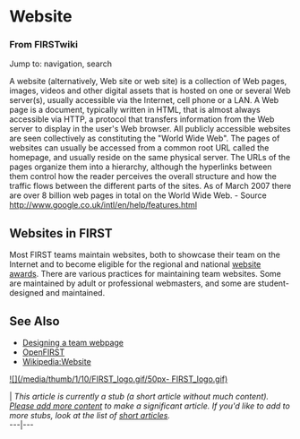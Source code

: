 # Website

### From FIRSTwiki

Jump to: navigation, search

A website (alternatively, Web site or web site) is a collection of Web pages,
images, videos and other digital assets that is hosted on one or several Web
server(s), usually accessible via the Internet, cell phone or a LAN. A Web
page is a document, typically written in HTML, that is almost always
accessible via HTTP, a protocol that transfers information from the Web server
to display in the user's Web browser. All publicly accessible websites are
seen collectively as constituting the "World Wide Web". The pages of websites
can usually be accessed from a common root URL called the homepage, and
usually reside on the same physical server. The URLs of the pages organize
them into a hierarchy, although the hyperlinks between them control how the
reader perceives the overall structure and how the traffic flows between the
different parts of the sites. As of March 2007 there are over 8 billion web
pages in total on the World Wide Web. - Source
<http://www.google.co.uk/intl/en/help/features.html>


## Websites in FIRST

Most FIRST teams maintain websites, both to showcase their team on the
Internet and to become eligible for the regional and national [website
awards](Website_Excellence_Award "Website Excellence Award" ).
There are various practices for maintaining team websites. Some are maintained
by adult or professional webmasters, and some are student-designed and
maintained.


##  See Also

  * [Designing a team webpage](Designing_a_team_webpage "Designing a team webpage" )
  * [OpenFIRST](OpenFIRST "OpenFIRST" )
  * [Wikipedia:Website](http://www.wikipedia.org/wiki/Website "wikipedia:Website" )

[![](/media/thumb/1/10/FIRST_logo.gif/50px-
FIRST_logo.gif)](Image:FIRST_logo.gif "" )

|  _This article is currently a stub (a short article without much content).
[Please add more
content](http://www.firstwiki.net/index.php?title=Website&action=edit
"http://www.firstwiki.net/index.php?title=Website&action=edit" ) to make a
significant article. If you'd like to add to more stubs, look at the list of
[short articles](Special:Shortpages "Special:Shortpages" )._  
---|---  
  

